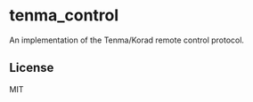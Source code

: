 tenma_control
=============

An implementation of the Tenma/Korad remote control protocol.

## License

MIT
